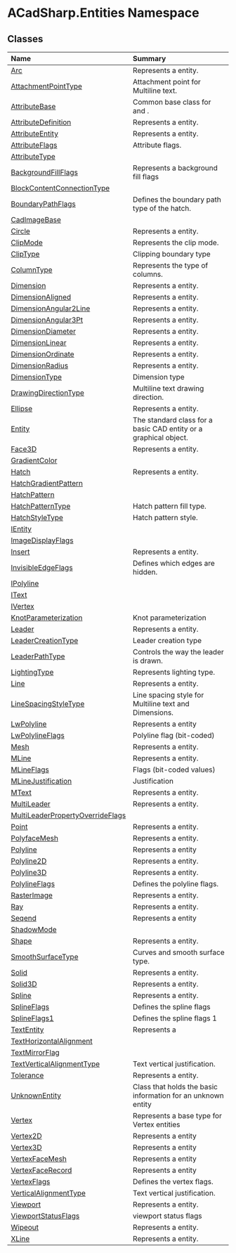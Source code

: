 # ACadSharp.Entities Namespace

## Classes

| Name | Summary | 
| :- | :- | 
| [Arc](ACadSharp.Entities.Arc) | Represents a <see cref="T:ACadSharp.Entities.Arc" /> entity. | 
| [AttachmentPointType](ACadSharp.Entities.AttachmentPointType) | Attachment point for Multiline text. | 
| [AttributeBase](ACadSharp.Entities.AttributeBase) | Common base class for <see cref="T:ACadSharp.Entities.AttributeEntity" /> and <see cref="T:ACadSharp.Entities.AttributeDefinition" />. | 
| [AttributeDefinition](ACadSharp.Entities.AttributeDefinition) | Represents a <see cref="T:ACadSharp.Entities.AttributeDefinition" /> entity. | 
| [AttributeEntity](ACadSharp.Entities.AttributeEntity) | Represents a <see cref="T:ACadSharp.Entities.AttributeEntity" /> entity. | 
| [AttributeFlags](ACadSharp.Entities.AttributeFlags) | Attribute flags. | 
| [AttributeType](ACadSharp.Entities.AttributeType) |  | 
| [BackgroundFillFlags](ACadSharp.Entities.BackgroundFillFlags) | Represents a background fill flags | 
| [BlockContentConnectionType](ACadSharp.Entities.BlockContentConnectionType) |  | 
| [BoundaryPathFlags](ACadSharp.Entities.BoundaryPathFlags) | Defines the boundary path type of the hatch. | 
| [CadImageBase](ACadSharp.Entities.CadImageBase) |  | 
| [Circle](ACadSharp.Entities.Circle) | Represents a <see cref="T:ACadSharp.Entities.Circle" /> entity. | 
| [ClipMode](ACadSharp.Entities.ClipMode) | Represents the clip mode. | 
| [ClipType](ACadSharp.Entities.ClipType) | Clipping boundary type | 
| [ColumnType](ACadSharp.Entities.ColumnType) | Represents the type of columns. | 
| [Dimension](ACadSharp.Entities.Dimension) | Represents a <see cref="T:ACadSharp.Entities.Dimension" /> entity. | 
| [DimensionAligned](ACadSharp.Entities.DimensionAligned) | Represents a <see cref="T:ACadSharp.Entities.DimensionAligned" /> entity. | 
| [DimensionAngular2Line](ACadSharp.Entities.DimensionAngular2Line) | Represents a <see cref="T:ACadSharp.Entities.DimensionAngular2Line" /> entity. | 
| [DimensionAngular3Pt](ACadSharp.Entities.DimensionAngular3Pt) | Represents a <see cref="T:ACadSharp.Entities.DimensionAngular3Pt" /> entity. | 
| [DimensionDiameter](ACadSharp.Entities.DimensionDiameter) | Represents a <see cref="T:ACadSharp.Entities.DimensionDiameter" /> entity. | 
| [DimensionLinear](ACadSharp.Entities.DimensionLinear) | Represents a <see cref="T:ACadSharp.Entities.DimensionLinear" /> entity. | 
| [DimensionOrdinate](ACadSharp.Entities.DimensionOrdinate) | Represents a <see cref="T:ACadSharp.Entities.DimensionOrdinate" /> entity. | 
| [DimensionRadius](ACadSharp.Entities.DimensionRadius) | Represents a <see cref="T:ACadSharp.Entities.DimensionRadius" /> entity. | 
| [DimensionType](ACadSharp.Entities.DimensionType) | Dimension type | 
| [DrawingDirectionType](ACadSharp.Entities.DrawingDirectionType) | Multiline text drawing direction. | 
| [Ellipse](ACadSharp.Entities.Ellipse) | Represents a <see cref="T:ACadSharp.Entities.Ellipse" /> entity. | 
| [Entity](ACadSharp.Entities.Entity) | The standard class for a basic CAD entity or a graphical object. | 
| [Face3D](ACadSharp.Entities.Face3D) | Represents a <see cref="T:ACadSharp.Entities.Face3D" /> entity. | 
| [GradientColor](ACadSharp.Entities.GradientColor) |  | 
| [Hatch](ACadSharp.Entities.Hatch) | Represents a <see cref="T:ACadSharp.Entities.Hatch" /> entity. | 
| [HatchGradientPattern](ACadSharp.Entities.HatchGradientPattern) |  | 
| [HatchPattern](ACadSharp.Entities.HatchPattern) |  | 
| [HatchPatternType](ACadSharp.Entities.HatchPatternType) | Hatch pattern fill type. | 
| [HatchStyleType](ACadSharp.Entities.HatchStyleType) | Hatch pattern style. | 
| [IEntity](ACadSharp.Entities.IEntity) |  | 
| [ImageDisplayFlags](ACadSharp.Entities.ImageDisplayFlags) |  | 
| [Insert](ACadSharp.Entities.Insert) | Represents a <see cref="T:ACadSharp.Entities.Insert" /> entity. | 
| [InvisibleEdgeFlags](ACadSharp.Entities.InvisibleEdgeFlags) | Defines which edges are hidden. | 
| [IPolyline](ACadSharp.Entities.IPolyline) |  | 
| [IText](ACadSharp.Entities.IText) |  | 
| [IVertex](ACadSharp.Entities.IVertex) |  | 
| [KnotParameterization](ACadSharp.Entities.KnotParameterization) | Knot parameterization | 
| [Leader](ACadSharp.Entities.Leader) | Represents a <see cref="T:ACadSharp.Entities.Leader" /> entity. | 
| [LeaderCreationType](ACadSharp.Entities.LeaderCreationType) | Leader creation type | 
| [LeaderPathType](ACadSharp.Entities.LeaderPathType) | Controls the way the leader is drawn. | 
| [LightingType](ACadSharp.Entities.LightingType) | Represents lighting type. | 
| [Line](ACadSharp.Entities.Line) | Represents a <see cref="T:ACadSharp.Entities.Line" /> entity. | 
| [LineSpacingStyleType](ACadSharp.Entities.LineSpacingStyleType) | Line spacing style for Multiline text and Dimensions. | 
| [LwPolyline](ACadSharp.Entities.LwPolyline) | Represents a <see cref="T:ACadSharp.Entities.LwPolyline" /> entity | 
| [LwPolylineFlags](ACadSharp.Entities.LwPolylineFlags) | Polyline flag (bit-coded) | 
| [Mesh](ACadSharp.Entities.Mesh) | Represents a <see cref="T:ACadSharp.Entities.Mesh" /> entity. | 
| [MLine](ACadSharp.Entities.MLine) | Represents a <see cref="T:ACadSharp.Entities.MLine" /> entity. | 
| [MLineFlags](ACadSharp.Entities.MLineFlags) | Flags (bit-coded values) | 
| [MLineJustification](ACadSharp.Entities.MLineJustification) | Justification | 
| [MText](ACadSharp.Entities.MText) | Represents a <see cref="T:ACadSharp.Entities.MText" /> entity. | 
| [MultiLeader](ACadSharp.Entities.MultiLeader) | Represents a <see cref="T:ACadSharp.Entities.MultiLeader" /> entity. | 
| [MultiLeaderPropertyOverrideFlags](ACadSharp.Entities.MultiLeaderPropertyOverrideFlags) |  | 
| [Point](ACadSharp.Entities.Point) | Represents a <see cref="T:ACadSharp.Entities.Point" /> entity. | 
| [PolyfaceMesh](ACadSharp.Entities.PolyfaceMesh) | Represents a <see cref="T:ACadSharp.Entities.PolyfaceMesh" /> entity. | 
| [Polyline](ACadSharp.Entities.Polyline) | Represents a <see cref="T:ACadSharp.Entities.Polyline" /> entity | 
| [Polyline2D](ACadSharp.Entities.Polyline2D) | Represents a <see cref="T:ACadSharp.Entities.Polyline2D" /> entity. | 
| [Polyline3D](ACadSharp.Entities.Polyline3D) | Represents a <see cref="T:ACadSharp.Entities.Polyline3D" /> entity. | 
| [PolylineFlags](ACadSharp.Entities.PolylineFlags) | Defines the polyline flags. | 
| [RasterImage](ACadSharp.Entities.RasterImage) | Represents a <see cref="T:ACadSharp.Entities.RasterImage" /> entity. | 
| [Ray](ACadSharp.Entities.Ray) | Represents a <see cref="T:ACadSharp.Entities.Ray" /> entity. | 
| [Seqend](ACadSharp.Entities.Seqend) | Represents a <see cref="T:ACadSharp.Entities.Seqend" /> entity | 
| [ShadowMode](ACadSharp.Entities.ShadowMode) |  | 
| [Shape](ACadSharp.Entities.Shape) | Represents a <see cref="T:ACadSharp.Entities.Shape" /> entity. | 
| [SmoothSurfaceType](ACadSharp.Entities.SmoothSurfaceType) | Curves and smooth surface type. | 
| [Solid](ACadSharp.Entities.Solid) | Represents a <see cref="T:ACadSharp.Entities.Solid" /> entity. | 
| [Solid3D](ACadSharp.Entities.Solid3D) | Represents a <see cref="T:ACadSharp.Entities.Solid" /> entity. | 
| [Spline](ACadSharp.Entities.Spline) | Represents a <see cref="T:ACadSharp.Entities.Spline" /> entity. | 
| [SplineFlags](ACadSharp.Entities.SplineFlags) | Defines the spline flags | 
| [SplineFlags1](ACadSharp.Entities.SplineFlags1) | Defines the spline flags 1  | 
| [TextEntity](ACadSharp.Entities.TextEntity) | Represents a <see cref="T:ACadSharp.Entities.TextEntity" /> | 
| [TextHorizontalAlignment](ACadSharp.Entities.TextHorizontalAlignment) |  | 
| [TextMirrorFlag](ACadSharp.Entities.TextMirrorFlag) |  | 
| [TextVerticalAlignmentType](ACadSharp.Entities.TextVerticalAlignmentType) | Text vertical justification. | 
| [Tolerance](ACadSharp.Entities.Tolerance) | Represents a <see cref="T:ACadSharp.Entities.Tolerance" /> entity. | 
| [UnknownEntity](ACadSharp.Entities.UnknownEntity) | Class that holds the basic information for an unknown entity | 
| [Vertex](ACadSharp.Entities.Vertex) | Represents a base type for Vertex entities | 
| [Vertex2D](ACadSharp.Entities.Vertex2D) | Represents a <see cref="T:ACadSharp.Entities.Vertex2D" /> entity | 
| [Vertex3D](ACadSharp.Entities.Vertex3D) | Represents a <see cref="T:ACadSharp.Entities.Vertex3D" /> entity | 
| [VertexFaceMesh](ACadSharp.Entities.VertexFaceMesh) | Represents a <see cref="T:ACadSharp.Entities.VertexFaceMesh" /> entity | 
| [VertexFaceRecord](ACadSharp.Entities.VertexFaceRecord) | Represents a <see cref="T:ACadSharp.Entities.VertexFaceRecord" /> entity | 
| [VertexFlags](ACadSharp.Entities.VertexFlags) | Defines the vertex flags. | 
| [VerticalAlignmentType](ACadSharp.Entities.VerticalAlignmentType) | Text vertical justification. | 
| [Viewport](ACadSharp.Entities.Viewport) | Represents a <see cref="T:ACadSharp.Entities.Viewport" /> entity. | 
| [ViewportStatusFlags](ACadSharp.Entities.ViewportStatusFlags) | viewport status flags | 
| [Wipeout](ACadSharp.Entities.Wipeout) | Represents a <see cref="T:ACadSharp.Entities.Wipeout" /> entity. | 
| [XLine](ACadSharp.Entities.XLine) | Represents a <see cref="T:ACadSharp.Entities.XLine" /> entity. | 

